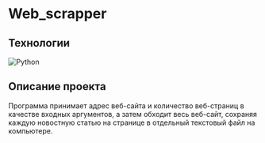 # Web_scrapper

## Технологии

![Python](https://img.shields.io/badge/python-3670A0?style=for-the-badge&logo=python&logoColor=ffdd54)

## Описание проекта
Программа принимает адрес веб-сайта и количество веб-страниц в качестве входных аргументов, а затем обходит весь веб-сайт, сохраняя каждую новостную статью на странице в отдельный текстовый файл на компьютере.
